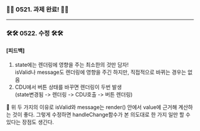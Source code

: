 
### 🥊🥊 0521. 과제 완료! 🥊🥊

---

### 🛠🛠 0522. 수정 🛠🛠
#### [피드백]
1. state에는 렌더링에 영향을 주는 최소한의 것만 담자!     
isValid나 message도 렌더링에 영향을 주긴 하지만, 
직접적으로 바뀌는 경우는 없음
1. CDU에서 버튼 상태를 바꾸면 렌더링이 두번 발생    
(state변경됨 -> 렌더링 ->  CDU호출 -> 버튼 렌더링)

📌 위 두 가지의 이유로 isValid와 message는 
render() 안에서 value에 근거해 계산하는 것이 좋다. 그렇게 수정하면 handleChange함수가 본 의도대로 한 가지 일만 할 수 있다는 장점도 생긴다.

